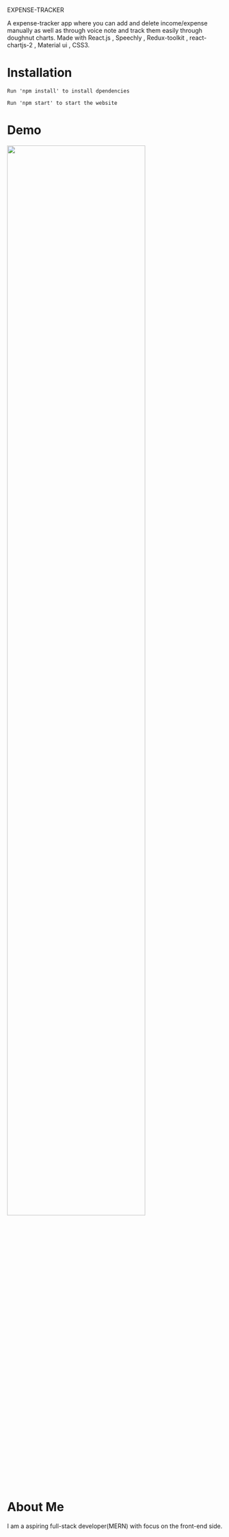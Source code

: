 EXPENSE-TRACKER

A expense-tracker app where you can add and delete income/expense manually as well as through voice note and track them easily through doughnut charts. Made with React.js , Speechly , Redux-toolkit , react-chartjs-2 , Material ui , CSS3.

<h1>Installation</h1>
  
    Run 'npm install' to install dpendencies 
    
    Run 'npm start' to start the website
  
  <h1>Demo</h1>
  
  <img src="https://i.ibb.co/0BZRXjY/ezgif-com-gif-maker-3.gif" width="80%" height="80%"/>
  
  <a href="https://i.ibb.co/0BZRXjY/ezgif-com-gif-maker-3.giff"></a>
  
  <h1>About Me</h1>
  
  I am a aspiring full-stack developer(MERN) with focus on the front-end side.

